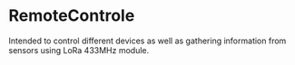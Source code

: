 # RemoteControle
Intended to control different devices as well as gathering information from sensors using LoRa 433MHz module.
